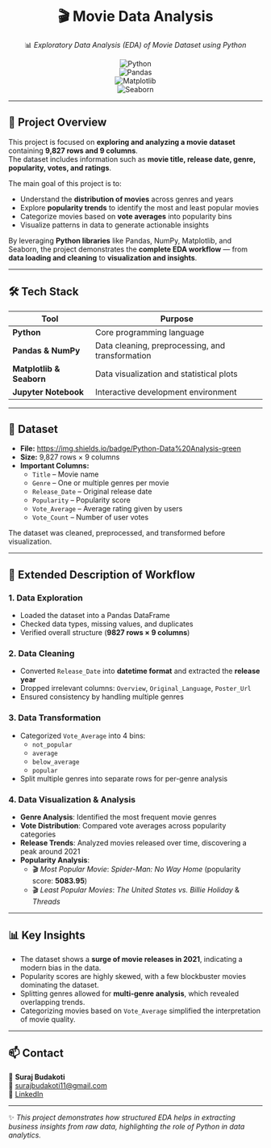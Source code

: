<div align="center">  

# 🎬 Movie Data Analysis  

📊 *Exploratory Data Analysis (EDA) of Movie Dataset using Python*  

![Python](https://img.shields.io/badge/Python-Data%20Analysis-green)  
![Pandas](https://img.shields.io/badge/Pandas-Data%20Cleaning-blue)  
![Matplotlib](https://img.shields.io/badge/Matplotlib-Visualization-orange)  
![Seaborn](https://img.shields.io/badge/Seaborn-Statistical%20Plots-purple)  

</div>  

---

## 🎯 Project Overview  

This project is focused on **exploring and analyzing a movie dataset** containing **9,827 rows and 9 columns**.  
The dataset includes information such as **movie title, release date, genre, popularity, votes, and ratings**.  

The main goal of this project is to:  

- Understand the **distribution of movies** across genres and years  
- Explore **popularity trends** to identify the most and least popular movies  
- Categorize movies based on **vote averages** into popularity bins  
- Visualize patterns in data to generate actionable insights  

By leveraging **Python libraries** like Pandas, NumPy, Matplotlib, and Seaborn, the project demonstrates the **complete EDA workflow** — from **data loading and cleaning** to **visualization and insights**.  

---

## 🛠️ Tech Stack  

| Tool | Purpose |  
|------|---------|  
| **Python** | Core programming language |  
| **Pandas & NumPy** | Data cleaning, preprocessing, and transformation |  
| **Matplotlib & Seaborn** | Data visualization and statistical plots |  
| **Jupyter Notebook** | Interactive development environment |  

---

## 📂 Dataset  

- **File:**   https://img.shields.io/badge/Python-Data%20Analysis-green
- **Size:** 9,827 rows × 9 columns  
- **Important Columns:**  
  - `Title` – Movie name  
  - `Genre` – One or multiple genres per movie  
  - `Release_Date` – Original release date  
  - `Popularity` – Popularity score  
  - `Vote_Average` – Average rating given by users  
  - `Vote_Count` – Number of user votes  

The dataset was cleaned, preprocessed, and transformed before visualization.  

---

## 🔎 Extended Description of Workflow  

### 1. Data Exploration  
- Loaded the dataset into a Pandas DataFrame  
- Checked data types, missing values, and duplicates  
- Verified overall structure (**9827 rows × 9 columns**)  

### 2. Data Cleaning  
- Converted `Release_Date` into **datetime format** and extracted the **release year**  
- Dropped irrelevant columns: `Overview`, `Original_Language`, `Poster_Url`  
- Ensured consistency by handling multiple genres  

### 3. Data Transformation  
- Categorized `Vote_Average` into 4 bins:  
  - `not_popular`  
  - `average`  
  - `below_average`  
  - `popular`  
- Split multiple genres into separate rows for per-genre analysis  

### 4. Data Visualization & Analysis  
- **Genre Analysis**: Identified the most frequent movie genres  
- **Vote Distribution**: Compared vote averages across popularity categories  
- **Release Trends**: Analyzed movies released over time, discovering a peak around 2021  
- **Popularity Analysis**:  
  - 🎬 *Most Popular Movie*: *Spider-Man: No Way Home* (popularity score: **5083.95**)  
  - 🎬 *Least Popular Movies*: *The United States vs. Billie Holiday* & *Threads*  

---

## 📊 Key Insights  

- The dataset shows a **surge of movie releases in 2021**, indicating a modern bias in the data.  
- Popularity scores are highly skewed, with a few blockbuster movies dominating the dataset.  
- Splitting genres allowed for **multi-genre analysis**, which revealed overlapping trends.  
- Categorizing movies based on `Vote_Average` simplified the interpretation of movie quality.  

---

</div>  


## 📫 Contact  

👤 **Suraj Budakoti**  
📧 [surajbudakoti11@gmail.com](mailto:surajbudakoti11@gmail.com)  
💼 [LinkedIn](https://www.linkedin.com/in/suraj-budakoti-55a8b2379)  

---

✨ *This project demonstrates how structured EDA helps in extracting business insights from raw data, highlighting the role of Python in data analytics.*  
